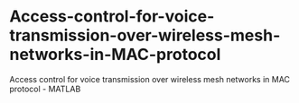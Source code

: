 # Access-control-for-voice-transmission-over-wireless-mesh-networks-in-MAC-protocol
Access control for voice transmission over wireless mesh networks in MAC protocol - MATLAB
